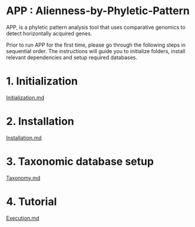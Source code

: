 # APP : Alienness-by-Phyletic-Pattern

APP, is a phyletic pattern analysis tool that uses comparative genomics to detect horizontally acquired genes. 

Prior to run APP for the first time, please go through the following steps in sequential order. The instructions will guide you to initialize folders, install relevant dependencies and setup required databases.

# 1. Initialization
[Initialization.md](https://github.com/sohamsg90/APP-Alieness-by-Phyletic-Pattern/blob/main/docs/Initialization.md)
# 2. Installation
[Installation.md](https://github.com/sohamsg90/APP-Alieness-by-Phyletic-Pattern/blob/main/docs/Installation.md)
# 3. Taxonomic database setup
[Taxonomy.md](https://github.com/sohamsg90/APP-Alieness-by-Phyletic-Pattern/blob/main/docs/Taxonomy.md)
# 4. Tutorial
[Execution.md](https://github.com/sohamsg90/APP-Alieness-by-Phyletic-Pattern/blob/main/docs/Execution.md)
